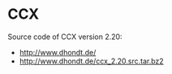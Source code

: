 # CCX
Source code of CCX version 2.20:
    
* http://www.dhondt.de/
* http://www.dhondt.de/ccx_2.20.src.tar.bz2
